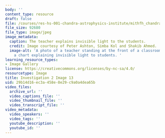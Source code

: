 ```yaml
---
body: ''
content_type: resource
draft: false
file: /courses/res-hs-001-chandra-astrophysics-institute/mithfh_chandra_inv2_inv_lit.jpg
file_size: 92680
file_type: image/jpeg
image_metadata:
  caption: The teacher explains invisible light to the students.
  credit: Image courtesy of Peter Ashton, Simba Kol and Shakib Ahmed.
  image-alt: 'A photo of a teacher standing at the front of a classroom pointing at
    a chart explaining invisible light to students. '
learning_resource_types:
- Image Gallery
license: https://creativecommons.org/licenses/by-nc-sa/4.0/
resourcetype: Image
title: Investigation 2 Image 13
uid: 29b14d16-ec3a-458e-8e29-c9a0a4dea65b
video_files:
  archive_url: ''
  video_captions_file: ''
  video_thumbnail_file: ''
  video_transcript_file: ''
video_metadata:
  video_speakers: ''
  video_tags: ''
  youtube_description: ''
  youtube_id: ''
---
```

